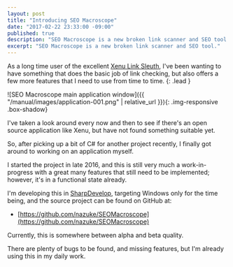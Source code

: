 ```yaml
---
layout: post
title: "Introducing SEO Macroscope"
date: "2017-02-22 23:33:00 -09:00"
published: true
description: "SEO Macroscope is a new broken link scanner and SEO tool."
excerpt: "SEO Macroscope is a new broken link scanner and SEO tool."
---
```


As a long time user of the excellent [Xenu Link Sleuth](http://home.snafu.de/tilman/xenulink.html), I've been wanting to have something that does the basic job of link checking, but also offers a few more features that I need to use from time to time.
{: .lead }

![SEO Macroscope main application window]({{ "/manual/images/application-001.png" | relative_url }}){: .img-responsive .box-shadow}

I've taken a look around every now and then to see if there's an open source application like Xenu, but have not found something suitable yet.

So, after picking up a bit of C# for another project recently, I finally got around to working on an application myself.

I started the project in late 2016, and this is still very much a work-in-progress with a great many features that still need to be implemented; however, it's in a functional state already.

I'm developing this in [SharpDevelop](http://www.icsharpcode.net/opensource/sd/Default.aspx), targeting Windows only for the time being, and the source project can be found on GitHub at:

* [https://github.com/nazuke/SEOMacroscope](https://github.com/nazuke/SEOMacroscope)

Currently, this is somewhere between alpha and beta quality.

There are plenty of bugs to be found, and missing features, but I'm already using this in my daily work.
